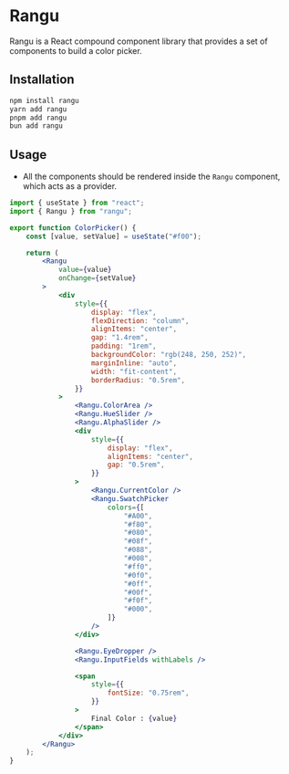 # Rangu

Rangu is a React compound component library that provides a set of components to build a color picker.

## Installation

```bash
npm install rangu
yarn add rangu
pnpm add rangu
bun add rangu
```

## Usage

- All the components should be rendered inside the `Rangu` component, which acts as a provider.

```jsx
import { useState } from "react";
import { Rangu } from "rangu";

export function ColorPicker() {
	const [value, setValue] = useState("#f00");

	return (
		<Rangu
			value={value}
			onChange={setValue}
		>
			<div
				style={{
					display: "flex",
					flexDirection: "column",
					alignItems: "center",
					gap: "1.4rem",
					padding: "1rem",
					backgroundColor: "rgb(248, 250, 252)",
					marginInline: "auto",
					width: "fit-content",
					borderRadius: "0.5rem",
				}}
			>
				<Rangu.ColorArea />
				<Rangu.HueSlider />
				<Rangu.AlphaSlider />
				<div
					style={{
						display: "flex",
						alignItems: "center",
						gap: "0.5rem",
					}}
				>
					<Rangu.CurrentColor />
					<Rangu.SwatchPicker
						colors={[
							"#A00",
							"#f80",
							"#080",
							"#08f",
							"#088",
							"#008",
							"#ff0",
							"#0f0",
							"#0ff",
							"#00f",
							"#f0f",
							"#000",
						]}
					/>
				</div>

				<Rangu.EyeDropper />
				<Rangu.InputFields withLabels />

				<span
					style={{
						fontSize: "0.75rem",
					}}
				>
					Final Color : {value}
				</span>
			</div>
		</Rangu>
	);
}
```
